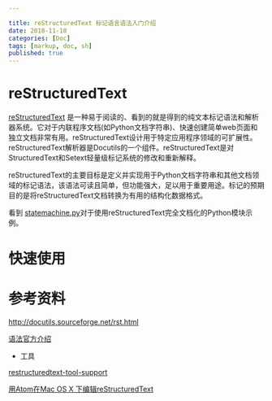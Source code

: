 ```yaml
---

title: reStructuredText 标记语言语法入门介绍
date: 2018-11-10
categories: [Doc]
tags: [markup, doc, sh]
published: true
---
```


# reStructuredText

[reStructuredText](http://docutils.sourceforge.net/rst.html) 是一种易于阅读的、看到的就是得到的纯文本标记语法和解析器系统。它对于内联程序文档(如Python文档字符串)、快速创建简单web页面和独立文档非常有用。reStructuredText设计用于特定应用程序领域的可扩展性。reStructuredText解析器是Docutils的一个组件。reStructuredText是对StructuredText和Setext轻量级标记系统的修改和重新解释。

reStructuredText的主要目标是定义并实现用于Python文档字符串和其他文档领域的标记语法，该语法可读且简单，但功能强大，足以用于重要用途。标记的预期目的是将reStructuredText文档转换为有用的结构化数据格式。

看到 [statemachine.py](http://docutils.sourceforge.net/docutils/statemachine.py)对于使用reStructuredText完全文档化的Python模块示例。


# 快速使用


# 参考资料

http://docutils.sourceforge.net/rst.html

[语法官方介绍](http://docutils.sourceforge.net/docs/user/rst/quickref.html)

- 工具

[restructuredtext-tool-support](https://stackoverflow.com/questions/2746692/restructuredtext-tool-support)

[用Atom在Mac OS X 下编辑reStructuredText](https://yanjiong.wang/articles/RSTMacOSXAtomEditor)

